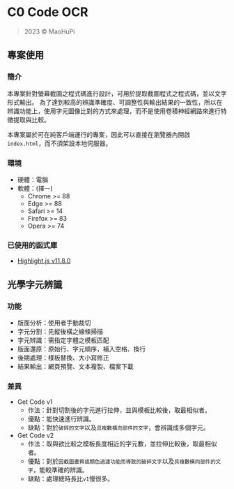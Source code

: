 # C0 Code OCR

> 2023 &copy; MaoHuPi

## 專案使用

### 簡介

本專案針對螢幕截圖之程式碼進行設計，可用於提取截圖程式之程式碼，並以文字形式輸出。
為了達到較高的辨識準確度、可調整性與輸出結果的一致性，所以在辨識功能上，使用字元圖像比對的方式來處理，而不是使用卷積神經網路來進行特徵提取與比較。

本專案屬於可在純客戶端運行的專案，因此可以直接在瀏覽器內開啟`index.html`，而不須架設本地伺服器。

### 環境

* 硬體：電腦
* 軟體：(擇一)
	* Chrome >= 88
	* Edge >= 88
	* Safari >= 14
	* Firefox >= 83
	* Opera >= 74

### 已使用的函式庫

* [Highlight.js v11.8.0](https://github.com/highlightjs/highlight.js/releases/tag/11.8.0)

## 光學字元辨識

### 功能

* 版面分析：使用者手動裁切
* 字元分割：先縱後橫之線條掃描
* 字元辨識：需指定字體之模板匹配
* 版面還原：原始行、字元順序，補入空格、換行
* 後期處理：樣板替換、大小寫修正
* 結果輸出：網頁預覽、文本複製、檔案下載

### 差異

* Get Code v1
	* 作法：針對切割後的字元進行拉伸，並與模板比較後，取最相似者。
	* 優點：能快速進行辨識。
	* 缺點：對於`破碎的文字`以及`具複數橫向部件的文字`，會辨識成多個字元。
* Get Code v2  
	* 作法：取與欲比較之模板長度相近的字元數，並拉伸比較後，取最相似者。
	* 優點：對於`因截圖畫質或顏色過濾功能而導致的破碎文字`以及`具複數橫向部件的文字`，能較準確的辨識。
	* 缺點：處理總時長比`v1`慢很多。